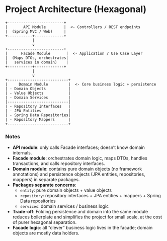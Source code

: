 # Project Architecture (Hexagonal)

    +-------------------------+
    |       API Module        |  <- Controllers / REST endpoints
    |  (Spring MVC / Web)     |
    +-----------+-------------+
                |
                v
    +-------------------------+
    |      Facade Module       |  <- Application / Use Case Layer
    |  (Maps DTOs, orchestrates|
    |   services in domain)    |
    +-----------+-------------+
                |
                v
    +---------------------------+
    |     Domain Module         |  <- Core business logic + persistence
    | - Domain Objects          |
    | - Value Objects           |
    | - Domain Services         |
    |---------------------------|
    | - Repository Interfaces   |
    | - JPA Entities            |
    | - Spring Data Repositories|
    | - Repository Mappers      |
    +---------------------------+


### Notes

- **API module**: only calls Facade interfaces; doesn’t know domain internals.
- **Facade module**: orchestrates domain logic, maps DTOs, handles transactions, and calls repository interfaces.
- **Domain module**: contains pure domain objects (no framework annotations) and persistence objects (JPA entities, repositories, mappers) in separate packages.
- **Packages separate concerns**:
    - `entity`: pure domain objects + value objects
    - `repository`: repository interfaces + JPA entities + mappers + Spring Data repositories
    - `services`: domain services / business logic
- **Trade-off**: Folding persistence and domain into the same module reduces boilerplate and simplifies the project for small scale, at the cost of purer hexagonal separation.
- **Facade logic**: all “clever” business logic lives in the facade; domain objects are mostly data holders.